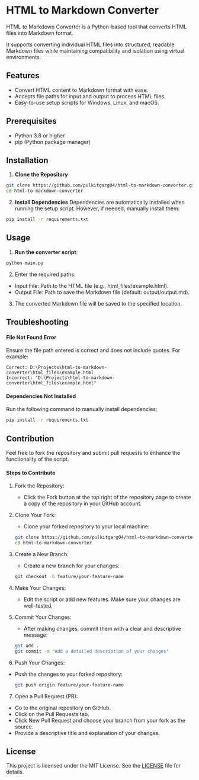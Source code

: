 # HTML to Markdown Converter
HTML to Markdown Converter is a Python-based tool that converts HTML files into Markdown format.

It supports converting individual HTML files into structured, readable Markdown files while maintaining compatibility and isolation using virtual environments.

## Features
- Convert HTML content to Markdown format with ease.
- Accepts file paths for input and output to process HTML files.
- Easy-to-use setup scripts for Windows, Linux, and macOS.

## Prerequisites
- Python 3.8 or higher
- pip (Python package manager)

## Installation
1. **Clone the Repository**
```bash
git clone https://github.com/pulkitgarg04/html-to-markdown-converter.git
cd html-to-markdown-converter
```

2. **Install Dependencies**
Dependencies are automatically installed when running the setup script. However, if needed, manually install them:
```bash
pip install -r requirements.txt
```

## Usage
1. **Run the converter script**:
```bash
python main.py
```

2. Enter the required paths:
- Input File: Path to the HTML file (e.g., html_files/example.html).
- Output File: Path to save the Markdown file (default: output/output.md).

3. The converted Markdown file will be saved to the specified location.

## Troubleshooting
#### File Not Found Error
Ensure the file path entered is correct and does not include quotes. For example:

```
Correct: D:\Projects\html-to-markdown-converter\html_files\example.html
Incorrect: "D:\Projects\html-to-markdown-converter\html_files\example.html"
```

#### Dependencies Not Installed
Run the following command to manually install dependencies:
```bash
pip install -r requirements.txt
```

## Contribution
Feel free to fork the repository and submit pull requests to enhance the functionality of the script.

#### Steps to Contribute
1. Fork the Repository:
    - Click the Fork button at the top right of the repository page to create a copy of the repository in your GitHub account.

2. Clone Your Fork:
    - Clone your forked repository to your local machine:

    ```bash
    git clone https://github.com/pulkitgarg04/html-to-markdown-converter.git
    cd html-to-markdown-converter
    ```

3. Create a New Branch:
    - Create a new branch for your changes:
    ```bash
    git checkout -b feature/your-feature-name
    ```

4. Make Your Changes:
    - Edit the script or add new features. Make sure your changes are well-tested.

5. Commit Your Changes:
    - After making changes, commit them with a clear and descriptive message:
    ```bash
    git add .
    git commit -m "Add a detailed description of your changes"
    ```

6. Push Your Changes:
- Push the changes to your forked repository:
    ```bash
    git push origin feature/your-feature-name
    ```

7. Open a Pull Request (PR):
- Go to the original repository on GitHub.
- Click on the Pull Requests tab.
- Click New Pull Request and choose your branch from your fork as the source.
- Provide a descriptive title and explanation of your changes.

## License
This project is licensed under the MIT License. See the [LICENSE](LICENSE) file for details.